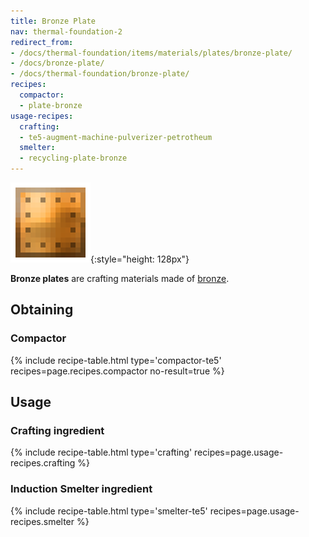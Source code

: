 ```yaml
---
title: Bronze Plate
nav: thermal-foundation-2
redirect_from:
- /docs/thermal-foundation/items/materials/plates/bronze-plate/
- /docs/bronze-plate/
- /docs/thermal-foundation/bronze-plate/
recipes:
  compactor:
  - plate-bronze
usage-recipes:
  crafting:
  - te5-augment-machine-pulverizer-petrotheum
  smelter:
  - recycling-plate-bronze
---
```


![Bronze plate](/assets/images/thermal-foundation/plate-bronze.png){:style="height: 128px"}


**Bronze plates** are crafting materials made of [bronze](/docs/thermal-foundation-2/bronze-ingot/).


Obtaining
---------

### Compactor
{% include recipe-table.html type='compactor-te5' recipes=page.recipes.compactor no-result=true %}


Usage
-----

### Crafting ingredient
{% include recipe-table.html type='crafting' recipes=page.usage-recipes.crafting %}

### Induction Smelter ingredient
{% include recipe-table.html type='smelter-te5' recipes=page.usage-recipes.smelter %}
